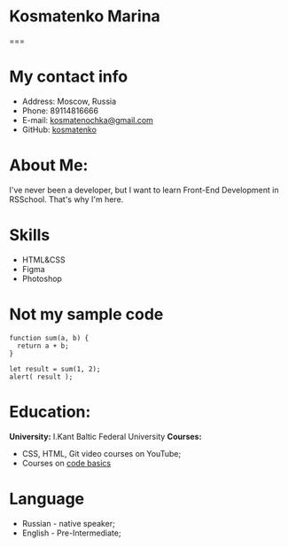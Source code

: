 # Kosmatenko Marina
===
# My contact info
+ Address: Moscow, Russia
+ Phone: 89114816666
+ E-mail: kosmatenochka@gmail.com
+ GitHub: [kosmatenko](https://github.com/kosmatenko)  


# About Me:
I've never been a developer, but I want to learn Front-End Development in RSSchool. That's why I'm here.


# Skills
+ HTML&CSS
+ Figma
+ Photoshop  


# Not my sample code
```
function sum(a, b) {
  return a + b;
}

let result = sum(1, 2);
alert( result );
```


# Education:
**University:** I.Kant Baltic Federal University 
**Courses:**
+ CSS, HTML, Git video courses on YouTube;
+ Courses on [code basics](https://ru.code-basics.com/)


# Language
+ Russian - native speaker;
+ English - Pre-Intermediate;